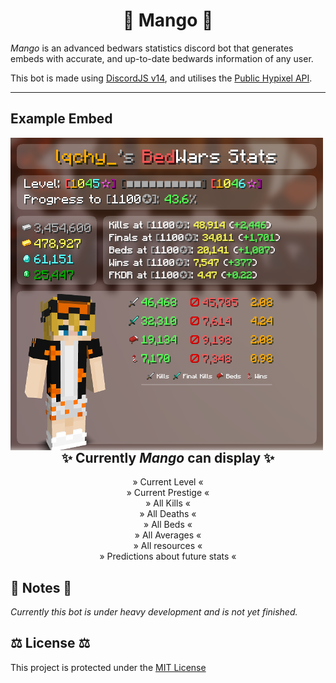 <div align = "center">
  <h1>🥭 <strong>Mango</strong> 🥭</h1>
</div>

*Mango* is an advanced bedwars statistics discord bot that generates embeds with accurate, and up-to-date bedwards information of any user.

This bot is made using [DiscordJS v14](https://discord.js.org/), and utilises the [Public Hypixel API](https://api.hypixel.net/#section/Introduction).

- - -
## **Example Embed**

<div><img align="left" src="img\statsExample1.png" alt="Super cool lachy man image"></div>

<div align = "center" style="margin=20px; padding="50px; font-size=50px;">
  <h2>✨ Currently <em>Mango</em> can display ✨</h2>
<!--   <ul>
    <li>Current Level</li>
    <li>Current Prestige</li>
    <li>All Kills</li>
    <li>All Deaths</li>
    <li>All Beds</li>
    <li>All Averages</li>
    <li>All resources</li>
    <li>Predictions about future stats</li>
  </ul> -->
    » Current Level «<br>
    » Current Prestige «<br>
    » All Kills «<br>
    » All Deaths «<br>
    » All Beds «<br>
    » All Averages «<br>
    » All resources «<br>
    » Predictions about future stats «<br>
</div>

## 📝 Notes 📝
*Currently this bot is under heavy development and is not yet finished.*

<!-- KEEP THESE <BR>s otherwise layout kinda gets a tinyyy bit destroyed under the license part-->
## ⚖ License ⚖
This project is protected under the [MIT License](https://github.com/SampleSpaceDev/Mango/blob/master/LICENSE)<br><br>

